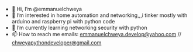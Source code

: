 - 👋 Hi, I’m @emmanuelchweya
- 👀 I’m interested in home automation and networking,,,i tinker mostly with arduino and raspberry pi with python code
- 🌱 I’m currently learning networking security with python
- 📫 How to reach me emails: emmanuelchweya.develop@yahoo.com // chweyapythondeveloper@gmail.com

<!---
emmanuelchweya/emmanuelchweya is a ✨ special ✨ repository because its `README.md` (this file) appears on your GitHub profile.
You can click the Preview link to take a look at your changes.
--->

